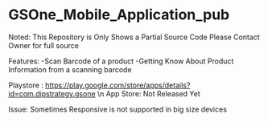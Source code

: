 # GSOne_Mobile_Application_pub

Noted:
This Repository is Only Shows a Partial Source Code
Please Contact Owner for full source

Features:
-Scan Barcode of a product
-Getting Know About Product Information from a scanning barcode

Playstore :  https://play.google.com/store/apps/details?id=com.dipstrategy.gsone \n
App Store: Not Released Yet

Issue:
Sometimes Responsive is not supported in big size devices
